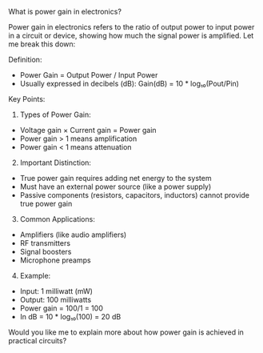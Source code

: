 What is power gain in electronics?

Power gain in electronics refers to the ratio of output power to input power in a circuit or device, showing how much the signal power is amplified. Let me break this down:

Definition:

- Power Gain = Output Power / Input Power
- Usually expressed in decibels (dB): Gain(dB) = 10 * log₁₀(Pout/Pin)

Key Points:

1. Types of Power Gain:
- Voltage gain × Current gain = Power gain
- Power gain > 1 means amplification
- Power gain < 1 means attenuation

2. Important Distinction:

- True power gain requires adding net energy to the system
- Must have an external power source (like a power supply)
- Passive components (resistors, capacitors, inductors) cannot provide true power gain

3. Common Applications:

- Amplifiers (like audio amplifiers)
- RF transmitters
- Signal boosters
- Microphone preamps

4. Example:
- Input: 1 milliwatt (mW)
- Output: 100 milliwatts
- Power gain = 100/1 = 100
- In dB = 10 * log₁₀(100) = 20 dB

Would you like me to explain more about how power gain is achieved in practical circuits?
